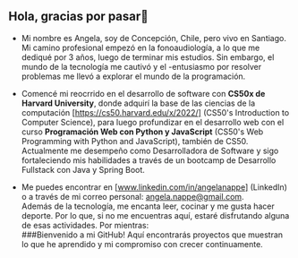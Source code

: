 ## Hola, gracias por pasar👋

<!--
**angelanappe/angelanappe** is a ✨ _special_ ✨ repository because its `README.md` (this file) appears on your GitHub profile.

Here are some ideas to get you started: -->

- Mi nombre es Angela, soy de Concepción, Chile, pero vivo en Santiago. Mi camino profesional empezó en la fonoaudiología, a lo que me dediqué por 3 años, luego de terminar mis estudios. Sin embargo, el mundo de la tecnología me cautivó y el -entusiasmo por resolver problemas me llevó a explorar el mundo de la programación.  

- Comencé mi reocrrido en el desarrollo de software con **CS50x de Harvard University**, donde adquirí la base de las ciencias de la computación [https://cs50.harvard.edu/x/2022/] (CS50's Introduction to Computer Science), para luego profundizar en el desarrollo web con el curso **Programación Web con Python y JavaScript** (CS50's Web Programming with Python and JavaScript), también de CS50. Actualmente me desempeño como Desarrolladora de Software y sigo fortaleciendo mis habilidades a través de un bootcamp de Desarrollo Fullstack con Java y Spring Boot.    

- Me puedes encontrar en [www.linkedin.com/in/angelanappe] (LinkedIn) o a través de mi correo personal: angela.nappe@gmail.com.  
Además de la tecnología, me encanta leer, cocinar y me gusta hacer deporte. Por lo que, si no me encuentras aquí, estaré disfrutando alguna de esas actividades. Por mientras:  
###Bienvenido a mi GitHub! Aquí encontrarás proyectos que muestran lo que he aprendido y mi compromiso con crecer continuamente.
